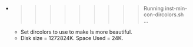 * >>>>>>>>> Running inst-min-con-dircolors.sh ...
  * Set dircolors to use  to make ls more beautiful.
  * Disk size = 1272824K. Space Used = 24K.
